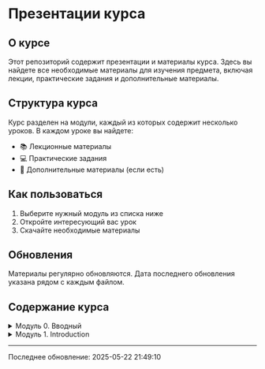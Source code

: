 # Презентации курса

## О курсе
Этот репозиторий содержит презентации и материалы курса. Здесь вы найдете все необходимые материалы для изучения предмета, включая лекции, практические задания и дополнительные материалы.

## Структура курса
Курс разделен на модули, каждый из которых содержит несколько уроков. В каждом уроке вы найдете:
- 📚 Лекционные материалы
- 💻 Практические задания
- 📌 Дополнительные материалы (если есть)

## Как пользоваться
1. Выберите нужный модуль из списка ниже
2. Откройте интересующий вас урок
3. Скачайте необходимые материалы

## Обновления
Материалы регулярно обновляются. Дата последнего обновления указана рядом с каждым файлом.

## Содержание курса

<details>
<summary>Модуль 0. Вводный</summary>

### Урок 1. Основы взаимодействия в IT-командах

- 📚 [Урок 1. Основы взаимодействия в IT-командах](Модуль 0. Вводный/Урок 1. Основы взаимодействия в IT-командах/Урок 1. Основы взаимодействия в IT-командах.pptx) (Слайдов: 26, Обновлено: Unknown)
### Урок 2. Алгоритмы в программировани

- 📚 [Урок 2. Алгоритмы в программировании](Модуль 0. Вводный/Урок 2. Алгоритмы в программировани/Урок 2. Алгоритмы в программировании.pptx) (Слайдов: 21, Обновлено: Unknown)
</details><details>
<summary>Модуль 1. Introduction</summary>

### Урок 1. Знакомство, введение

- 📚 [Урок 1_](Модуль 1. Introduction/Урок 1. Знакомство, введение/Урок 1_.pptx) (Слайдов: 14, Обновлено: Unknown)
### Урок 2. Основы работы в Terminal и PyCharm

- 📚 [Занятие 2. Основы работы в Terminal и PyCharm](Модуль 1. Introduction/Урок 2. Основы работы в Terminal и PyCharm/Занятие 2. Основы работы в Terminal и PyCharm.pptx) (Слайдов: 53, Обновлено: 2022-11-15)
### Урок 3. Основы работы в Git и GitHub

- 📚 [Урок 3. Основы работы в Git и GitHub](Модуль 1. Introduction/Урок 3. Основы работы в Git и GitHub/Урок 3. Основы работы в Git и GitHub.pptx) (Слайдов: 27, Обновлено: 2022-11-15)
### Урок 4. Ветвление и слияния в Git

- 📚 [Урок 4. Ветвление и слияния в Git](Модуль 1. Introduction/Урок 4. Ветвление и слияния в Git/Урок 4. Ветвление и слияния в Git.pptx) (Слайдов: 54, Обновлено: 2022-11-15)
### Урок 5. Pull requests

- 📚 [Урок 5. Pull requests и дебаг кода](Модуль 1. Introduction/Урок 5. Pull requests/Урок 5. Pull requests и дебаг кода.pptx) (Слайдов: 60, Обновлено: 2022-11-15)
</details>

---

Последнее обновление: 2025-05-22 21:49:10
